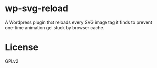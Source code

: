 # wp-svg-reload

A Wordpress plugin that reloads every SVG image tag it finds to prevent one-time animation get stuck by browser cache.


# License

GPLv2
